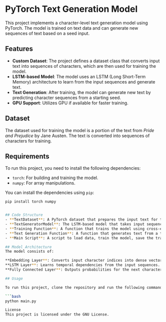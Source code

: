 # PyTorch Text Generation Model

This project implements a character-level text generation model using PyTorch. The model is trained on text data and can generate new sequences of text based on a seed input.

## Features

- **Custom Dataset**: The project defines a dataset class that converts input text into sequences of characters, which are then used for training the model.
- **LSTM-based Model**: The model uses an LSTM (Long Short-Term Memory) architecture to learn from the input sequences and generate text.
- **Text Generation**: After training, the model can generate new text by predicting character sequences from a starting seed.
- **GPU Support**: Utilizes GPU if available for faster training.

## Dataset

The dataset used for training the model is a portion of the text from *Pride and Prejudice* by Jane Austen. The text is converted into sequences of characters for training.

## Requirements

To run this project, you need to install the following dependencies:

- `torch`: For building and training the model.
- `numpy`: For array manipulations.

You can install the dependencies using `pip`:

```bash
pip install torch numpy


## Code Structure
- **TextDataset**: A PyTorch dataset that prepares the input text for training by converting it into sequences of character indices.
- **TextGeneratorModel**: The LSTM-based model that takes input sequences and generates character predictions.
- **Training Function**: A function that trains the model using cross-entropy loss and Adam optimizer.
- **Text Generation Function**: A function that generates text from a trained model by feeding it a starting sequence.
- **Main Script**: A script to load data, train the model, save the trained model, and generate text.

## Model Architecture
The model consists of:

**Embedding Layer**: Converts input character indices into dense vectors.
**LSTM Layer**: Learns temporal dependencies from the input sequences.
**Fully Connected Layer**: Outputs probabilities for the next character in the sequence.

## Usage

To run this project, clone the repository and run the following command,

```bash
python main.py

License
This project is licensed under the GNU License.
